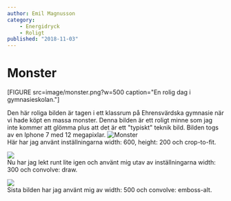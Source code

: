 ```yaml
---
author: Emil Magnusson
category:
    - Energidryck
    - Roligt
published: "2018-11-03"
---
```

Monster
==================================

[FIGURE src=image/monster.png?w=500 caption="En rolig dag i gymnasieskolan."]
<!--more-->

Den här roliga bilden är tagen i ett klassrum på Ehrensvärdska gymnasie när vi hade köpt en massa monster.
Denna bilden är ett roligt minne som jag inte kommer att glömma plus att det är ett "typiskt" teknik bild.
Bilden togs av en Iphone 7 med 12 megapixlar.
<img src="image/monster.png?width=600&height=200&crop-to-fit" alt="Monster"><br>
Här har jag använt inställningarna width: 600, height: 200 och crop-to-fit.

<img src="image/monster.png?width=300&convolve=draw"><br>
Nu har jag lekt runt lite igen och använt mig utav av inställningarna width: 300 och convolve: draw.

<img src="image/monster.png?width=500&convolve=emboss-alt"><br>
Sista bilden har jag använt mig av width: 500 och convolve: emboss-alt.